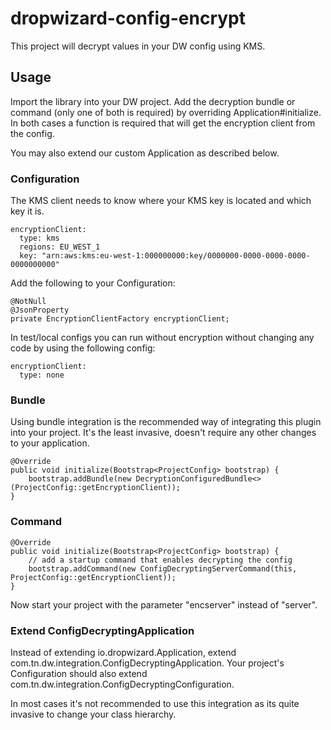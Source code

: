 # dropwizard-config-encrypt

This project will decrypt values in your DW config using KMS.

## Usage

Import the library into your DW project. Add the decryption bundle or command (only one of both is required) by overriding Application#initialize.
In both cases a function is required that will get the encryption client from the config.

You may also extend our custom Application as described below.

### Configuration
The KMS client needs to know where your KMS key is located and which key it is.
```
encryptionClient:
  type: kms
  regions: EU_WEST_1
  key: "arn:aws:kms:eu-west-1:000000000:key/0000000-0000-0000-0000-0000000000"
```

Add the following to your Configuration:
```
@NotNull
@JsonProperty
private EncryptionClientFactory encryptionClient;
```

In test/local configs you can run without encryption without changing any code by using the following config:
```
encryptionClient:
  type: none
```

### Bundle
Using bundle integration is the recommended way of integrating this plugin into your project. 
It's the least invasive, doesn't require any other changes to your application.

```
@Override
public void initialize(Bootstrap<ProjectConfig> bootstrap) {
    bootstrap.addBundle(new DecryptionConfiguredBundle<>(ProjectConfig::getEncryptionClient));
}
```

### Command

```
@Override
public void initialize(Bootstrap<ProjectConfig> bootstrap) {
    // add a startup command that enables decrypting the config
    bootstrap.addCommand(new ConfigDecryptingServerCommand(this, ProjectConfig::getEncryptionClient));
}
```

Now start your project with the parameter "encserver" instead of "server".

### Extend ConfigDecryptingApplication
Instead of extending io.dropwizard.Application, extend com.tn.dw.integration.ConfigDecryptingApplication.
Your project's Configuration should also extend com.tn.dw.integration.ConfigDecryptingConfiguration.

In most cases it's not recommended to use this integration as its quite invasive to change your class hierarchy.

